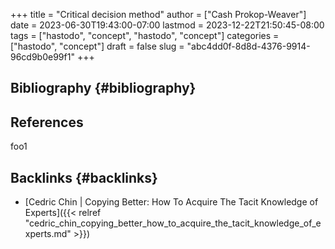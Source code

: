 +++
title = "Critical decision method"
author = ["Cash Prokop-Weaver"]
date = 2023-06-30T19:43:00-07:00
lastmod = 2023-12-22T21:50:45-08:00
tags = ["hastodo", "concept", "hastodo", "concept"]
categories = ["hastodo", "concept"]
draft = false
slug = "abc4dd0f-8d8d-4376-9914-96cd9b0e99f1"
+++

## Bibliography {#bibliography}

## References

<style>.csl-entry{text-indent: -1.5em; margin-left: 1.5em;}</style><div class="csl-bib-body">
</div>

foo1


## Backlinks {#backlinks}

-   [Cedric Chin | Copying Better: How To Acquire The Tacit Knowledge of Experts]({{< relref "cedric_chin_copying_better_how_to_acquire_the_tacit_knowledge_of_experts.md" >}})
